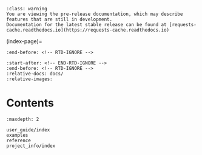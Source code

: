 
<!--
Pre-release warning to reduce confusion on what '/latest' means;
TODO: remove prior to next minor release, or add script to make this conditional
-->
```{admonition} Note
:class: warning
You are viewing the pre-release documentation, which may describe features that are still in development.
Documentation for the latest stable release can be found at [requests-cache.readthedocs.io](https://requests-cache.readthedocs.io)
```

(index-page)=
<!-- Include Readme contents, except for the links to readthedocs, which would be redundant here -->
```{include} ../README.md
:end-before: <!-- RTD-IGNORE -->
```
```{include} ../README.md
:start-after: <!-- END-RTD-IGNORE -->
:end-before: <!-- RTD-IGNORE -->
:relative-docs: docs/
:relative-images:
```

# Contents
```{toctree}
:maxdepth: 2

user_guide/index
examples
reference
project_info/index
````
